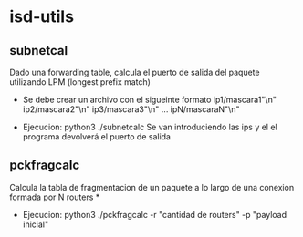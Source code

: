 # isd-utils

## subnetcal
Dado una forwarding table, calcula el puerto de salida del paquete
utilizando LPM (longest prefix match)

* Se debe crear un archivo con el sigueinte formato 
    ip1/mascara1"\n"
    ip2/mascara2"\n"
    ip3/mascara3"\n"
    ...
    ipN/mascaraN"\n"

* Ejecucion: python3 ./subnetcalc 
Se van introduciendo las ips y el el programa devolverá el puerto de salida

## pckfragcalc
Calcula la tabla de fragmentacion de un paquete a lo largo de una conexion
formada por N routers
* 
* Ejecucion: python3 ./pckfragcalc -r "cantidad de routers" -p "payload inicial"
